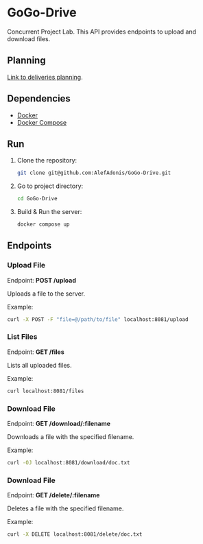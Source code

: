 # GoGo-Drive

Concurrent Project Lab.
This API provides endpoints to upload and download files.

## Planning

[Link to deliveries planning](https://docs.google.com/document/d/1yCEdzCiwON9m7ZTTcJZ1W4d2oVwjuQ9ezzgKpHltSDo/edit?usp=sharing).

## Dependencies

- [Docker](https://docs.docker.com/desktop/install/linux-install/)
- [Docker Compose](https://docs.docker.com/compose/install/linux/)

## Run

1. Clone the repository:
   ```sh
   git clone git@github.com:AlefAdonis/GoGo-Drive.git
   ```
2. Go to project directory:

   ```sh
   cd GoGo-Drive
   ```

3. Build & Run the server:
   ```sh
   docker compose up
   ```

## Endpoints

### Upload File

Endpoint: **POST /upload**

Uploads a file to the server.

Example:

```sh
curl -X POST -F "file=@/path/to/file" localhost:8081/upload
```

### List Files

Endpoint: **GET /files**

Lists all uploaded files.

Example:

```sh
curl localhost:8081/files
```

### Download File

Endpoint: **GET /download/:filename**

Downloads a file with the specified filename.

Example:

```sh
curl -OJ localhost:8081/download/doc.txt
```

### Download File

Endpoint: **GET /delete/:filename**

Deletes a file with the specified filename.

Example:

```sh
curl -X DELETE localhost:8081/delete/doc.txt
```
